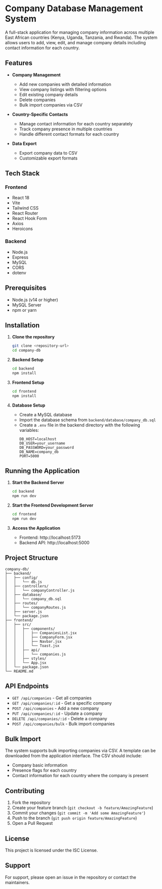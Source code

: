 # Company Database Management System

A full-stack application for managing company information across multiple East African countries (Kenya, Uganda, Tanzania, and Rwanda). The system allows users to add, view, edit, and manage company details including contact information for each country.

## Features

- **Company Management**
  - Add new companies with detailed information
  - View company listings with filtering options
  - Edit existing company details
  - Delete companies
  - Bulk import companies via CSV

- **Country-Specific Contacts**
  - Manage contact information for each country separately
  - Track company presence in multiple countries
  - Handle different contact formats for each country

- **Data Export**
  - Export company data to CSV
  - Customizable export formats

## Tech Stack

### Frontend
- React 18
- Vite
- Tailwind CSS
- React Router
- React Hook Form
- Axios
- Heroicons

### Backend
- Node.js
- Express
- MySQL
- CORS
- dotenv

## Prerequisites

- Node.js (v14 or higher)
- MySQL Server
- npm or yarn

## Installation

1. **Clone the repository**
   ```bash
   git clone <repository-url>
   cd company-db
   ```

2. **Backend Setup**
   ```bash
   cd backend
   npm install
   ```

3. **Frontend Setup**
   ```bash
   cd frontend
   npm install
   ```

4. **Database Setup**
   - Create a MySQL database
   - Import the database schema from `backend/database/company_db.sql`
   - Create a `.env` file in the backend directory with the following variables:
     ```
     DB_HOST=localhost
     DB_USER=your_username
     DB_PASSWORD=your_password
     DB_NAME=company_db
     PORT=5000
     ```

## Running the Application

1. **Start the Backend Server**
   ```bash
   cd backend
   npm run dev
   ```

2. **Start the Frontend Development Server**
   ```bash
   cd frontend
   npm run dev
   ```

3. **Access the Application**
   - Frontend: http://localhost:5173
   - Backend API: http://localhost:5000

## Project Structure

```
company-db/
├── backend/
│   ├── config/
│   │   └── db.js
│   ├── controllers/
│   │   └── companyController.js
│   ├── database/
│   │   └── company_db.sql
│   ├── routes/
│   │   └── companyRoutes.js
│   ├── server.js
│   └── package.json
├── frontend/
│   ├── src/
│   │   ├── components/
│   │   │   ├── CompaniesList.jsx
│   │   │   ├── CompanyForm.jsx
│   │   │   ├── Navbar.jsx
│   │   │   └── Toast.jsx
│   │   ├── api/
│   │   │   └── companies.js
│   │   ├── styles/
│   │   └── App.jsx
│   └── package.json
└── README.md
```

## API Endpoints

- `GET /api/companies` - Get all companies
- `GET /api/companies/:id` - Get a specific company
- `POST /api/companies` - Add a new company
- `PUT /api/companies/:id` - Update a company
- `DELETE /api/companies/:id` - Delete a company
- `POST /api/companies/bulk` - Bulk import companies

## Bulk Import

The system supports bulk importing companies via CSV. A template can be downloaded from the application interface. The CSV should include:

- Company basic information
- Presence flags for each country
- Contact information for each country where the company is present

## Contributing

1. Fork the repository
2. Create your feature branch (`git checkout -b feature/AmazingFeature`)
3. Commit your changes (`git commit -m 'Add some AmazingFeature'`)
4. Push to the branch (`git push origin feature/AmazingFeature`)
5. Open a Pull Request

## License

This project is licensed under the ISC License.

## Support

For support, please open an issue in the repository or contact the maintainers. 